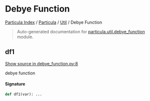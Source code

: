 # Debye Function

[Particula Index](../../README.md#particula-index) / [Particula](../index.md#particula) / [Util](./index.md#util) / Debye Function

> Auto-generated documentation for [particula.util.debye_function](../../../../particula/util/debye_function.py) module.

## df1

[Show source in debye_function.py:8](../../../../particula/util/debye_function.py#L8)

debye function

#### Signature

```python
def df1(var): ...
```
